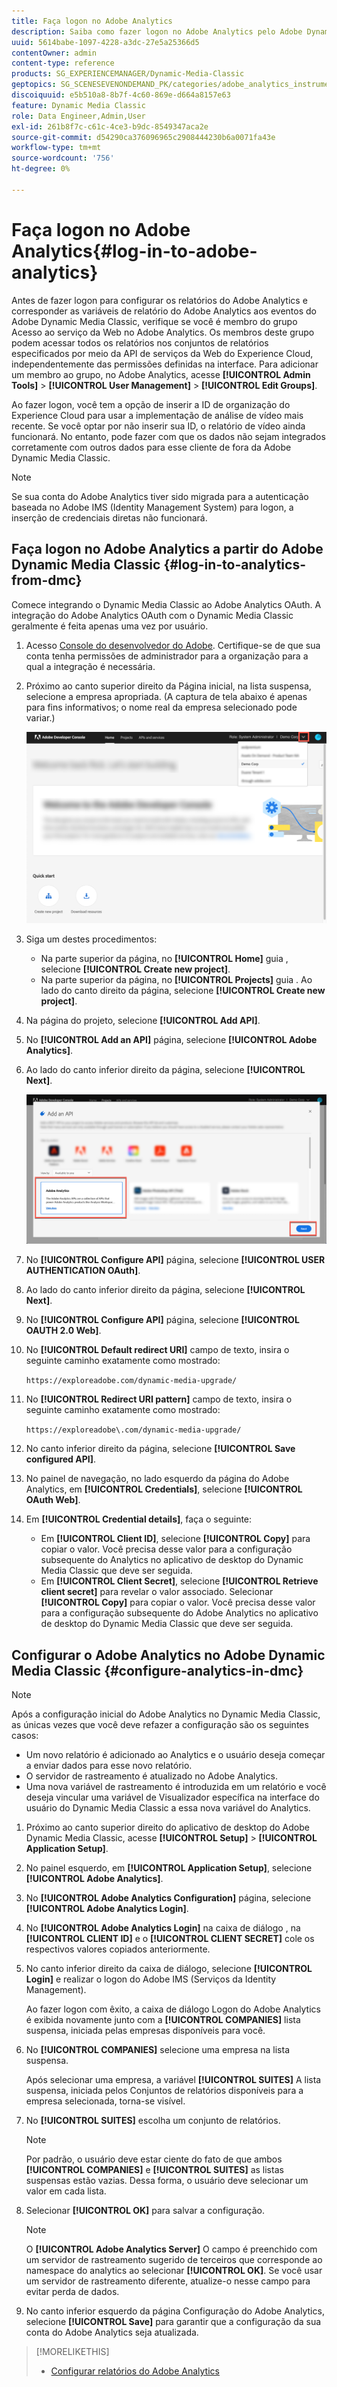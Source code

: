 ```yaml
---
title: Faça logon no Adobe Analytics
description: Saiba como fazer logon no Adobe Analytics pelo Adobe Dynamic Media Classic.
uuid: 5614babe-1097-4228-a3dc-27e5a25366d5
contentOwner: admin
content-type: reference
products: SG_EXPERIENCEMANAGER/Dynamic-Media-Classic
geptopics: SG_SCENESEVENONDEMAND_PK/categories/adobe_analytics_instrumentation_kit
discoiquuid: e5b510a8-8b7f-4c60-869e-d664a8157e63
feature: Dynamic Media Classic
role: Data Engineer,Admin,User
exl-id: 261b8f7c-c61c-4ce3-b9dc-8549347aca2e
source-git-commit: d54290ca376096965c2908444230b6a0071fa43e
workflow-type: tm+mt
source-wordcount: '756'
ht-degree: 0%

---
```


# Faça logon no Adobe Analytics{#log-in-to-adobe-analytics}

Antes de fazer logon para configurar os relatórios do Adobe Analytics e corresponder as variáveis de relatório do Adobe Analytics aos eventos do Adobe Dynamic Media Classic, verifique se você é membro do grupo Acesso ao serviço da Web no Adobe Analytics. Os membros deste grupo podem acessar todos os relatórios nos conjuntos de relatórios especificados por meio da API de serviços da Web do Experience Cloud, independentemente das permissões definidas na interface. Para adicionar um membro ao grupo, no Adobe Analytics, acesse **[!UICONTROL Admin Tools]** > **[!UICONTROL User Management]** > **[!UICONTROL Edit Groups]**.

Ao fazer logon, você tem a opção de inserir a ID de organização do Experience Cloud para usar a implementação de análise de vídeo mais recente. Se você optar por não inserir sua ID, o relatório de vídeo ainda funcionará. No entanto, pode fazer com que os dados não sejam integrados corretamente com outros dados para esse cliente de fora da Adobe Dynamic Media Classic.

>[!NOTE]
>
>Se sua conta do Adobe Analytics tiver sido migrada para a autenticação baseada no Adobe IMS (Identity Management System) para logon, a inserção de credenciais diretas não funcionará.

## Faça logon no Adobe Analytics a partir do Adobe Dynamic Media Classic {#log-in-to-analytics-from-dmc}

Comece integrando o Dynamic Media Classic ao Adobe Analytics OAuth. A integração do Adobe Analytics OAuth com o Dynamic Media Classic geralmente é feita apenas uma vez por usuário.

1. Acesso [Console do desenvolvedor do Adobe](https://developer.adobe.com/console). Certifique-se de que sua conta tenha permissões de administrador para a organização para a qual a integração é necessária.
1. Próximo ao canto superior direito da Página inicial, na lista suspensa, selecione a empresa apropriada. (A captura de tela abaixo é apenas para fins informativos; o nome real da empresa selecionado pode variar.)

   ![Criar um novo projeto](assets/analytics-oauth1.png)

1. Siga um destes procedimentos:

   * Na parte superior da página, no **[!UICONTROL Home]** guia , selecione **[!UICONTROL Create new project]**.
   * Na parte superior da página, no **[!UICONTROL Projects]** guia . Ao lado do canto direito da página, selecione **[!UICONTROL Create new project]**.

1. Na página do projeto, selecione **[!UICONTROL Add API]**.
1. No **[!UICONTROL Add an API]** página, selecione **[!UICONTROL Adobe Analytics]**.
1. Ao lado do canto inferior direito da página, selecione **[!UICONTROL Next]**.

   ![Adicionar uma API](assets/analytics-oauth2.png)

1. No **[!UICONTROL Configure API]** página, selecione **[!UICONTROL USER AUTHENTICATION OAuth]**.
1. Ao lado do canto inferior direito da página, selecione **[!UICONTROL Next]**.
1. No **[!UICONTROL Configure API]** página, selecione **[!UICONTROL OAUTH 2.0 Web]**.
1. No **[!UICONTROL Default redirect URI]** campo de texto, insira o seguinte caminho exatamente como mostrado:

   `https://exploreadobe.com/dynamic-media-upgrade/`

1. No **[!UICONTROL Redirect URI pattern]** campo de texto, insira o seguinte caminho exatamente como mostrado:

   `https://exploreadobe\.com/dynamic-media-upgrade/`

1. No canto inferior direito da página, selecione **[!UICONTROL Save configured API]**.
1. No painel de navegação, no lado esquerdo da página do Adobe Analytics, em **[!UICONTROL Credentials]**, selecione **[!UICONTROL OAuth Web]**.
1. Em **[!UICONTROL Credential details]**, faça o seguinte:
   * Em **[!UICONTROL Client ID]**, selecione **[!UICONTROL Copy]** para copiar o valor. Você precisa desse valor para a configuração subsequente do Analytics no aplicativo de desktop do Dynamic Media Classic que deve ser seguida.
   * Em **[!UICONTROL Client Secret]**, selecione **[!UICONTROL Retrieve client secret]** para revelar o valor associado. Selecionar **[!UICONTROL Copy]** para copiar o valor. Você precisa desse valor para a configuração subsequente do Adobe Analytics no aplicativo de desktop do Dynamic Media Classic que deve ser seguida.

## Configurar o Adobe Analytics no Adobe Dynamic Media Classic {#configure-analytics-in-dmc}

>[!NOTE]
>
>Após a configuração inicial do Adobe Analytics no Dynamic Media Classic, as únicas vezes que você deve refazer a configuração são os seguintes casos:
>
>* Um novo relatório é adicionado ao Analytics e o usuário deseja começar a enviar dados para esse novo relatório.
>* O servidor de rastreamento é atualizado no Adobe Analytics.
>* Uma nova variável de rastreamento é introduzida em um relatório e você deseja vincular uma variável de Visualizador específica na interface do usuário do Dynamic Media Classic a essa nova variável do Analytics.

>


1. Próximo ao canto superior direito do aplicativo de desktop do Adobe Dynamic Media Classic, acesse **[!UICONTROL Setup]** > **[!UICONTROL Application Setup]**.
1. No painel esquerdo, em **[!UICONTROL Application Setup]**, selecione **[!UICONTROL Adobe Analytics]**.
1. No **[!UICONTROL Adobe Analytics Configuration]** página, selecione **[!UICONTROL Adobe Analytics Login]**.
1. No **[!UICONTROL Adobe Analytics Login]** na caixa de diálogo , na **[!UICONTROL CLIENT ID]** e o **[!UICONTROL CLIENT SECRET]** cole os respectivos valores copiados anteriormente.
1. No canto inferior direito da caixa de diálogo, selecione **[!UICONTROL Login]** e realizar o logon do Adobe IMS (Serviços da Identity Management).

   Ao fazer logon com êxito, a caixa de diálogo Logon do Adobe Analytics é exibida novamente junto com a **[!UICONTROL COMPANIES]** lista suspensa, iniciada pelas empresas disponíveis para você.

1. No **[!UICONTROL COMPANIES]** selecione uma empresa na lista suspensa.

   Após selecionar uma empresa, a variável **[!UICONTROL SUITES]** A lista suspensa, iniciada pelos Conjuntos de relatórios disponíveis para a empresa selecionada, torna-se visível.

1. No **[!UICONTROL SUITES]** escolha um conjunto de relatórios.

   >[!NOTE]
   >
   >Por padrão, o usuário deve estar ciente do fato de que ambos **[!UICONTROL COMPANIES]** e **[!UICONTROL SUITES]** as listas suspensas estão vazias. Dessa forma, o usuário deve selecionar um valor em cada lista.

1. Selecionar **[!UICONTROL OK]** para salvar a configuração.

   >[!NOTE]
   >
   >O **[!UICONTROL Adobe Analytics Server]** O campo é preenchido com um servidor de rastreamento sugerido de terceiros que corresponde ao namespace do analytics ao selecionar **[!UICONTROL OK]**. Se você usar um servidor de rastreamento diferente, atualize-o nesse campo para evitar perda de dados.

1. No canto inferior esquerdo da página Configuração do Adobe Analytics, selecione **[!UICONTROL Save]** para garantir que a configuração da sua conta do Adobe Analytics seja atualizada.

>[!MORELIKETHIS]
>
>* [Configurar relatórios do Adobe Analytics](configuring-analytics-reports.md#configuring_adobe_analytics_reports)

